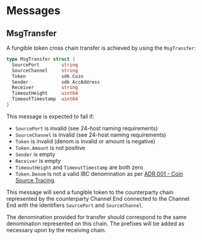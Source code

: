 <!--
order: 4
-->

# Messages

## MsgTransfer

A fungible token cross chain transfer is achieved by using the `MsgTransfer`:

```go
type MsgTransfer struct {
  SourcePort        string
  SourceChannel     string
  Token             sdk.Coin
  Sender            sdk.AccAddress
  Receiver          string
  TimeoutHeight     uint64
  TimeoutTimestamp  uint64
}
```

This message is expected to fail if:

- `SourcePort` is invalid (see 24-host naming requirements)
- `SourceChannel` is invalid (see 24-host naming requirements)
- `Token` is invalid (denom is invalid or amount is negative)
- `Token.Amount` is not positive
- `Sender` is empty
- `Receiver` is empty
- `TimeoutHeight` and `TimeoutTimestamp` are both zero
- `Token.Denom` is not a valid IBC denomination as per [ADR 001 - Coin Source Tracing](./../../../docs/architecture/adr-001-coin-source-tracing.md).

This message will send a fungible token to the counterparty chain represented
by the counterparty Channel End connected to the Channel End with the identifiers
`SourcePort` and `SourceChannel`.

The denomination provided for transfer should correspond to the same denomination
represented on this chain. The prefixes will be added as necessary upon by the
receiving chain.
